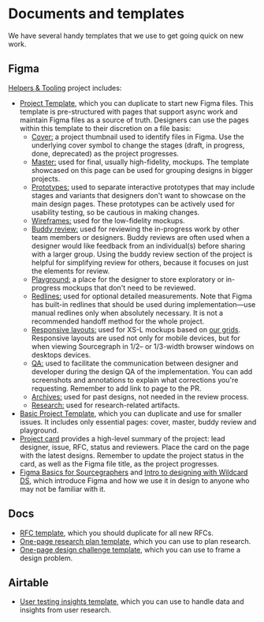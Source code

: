 # Documents and templates

We have several handy templates that we use to get going quick on new work.

## Figma

[Helpers & Tooling](https://www.figma.com/files/project/12944215/Helpers-%26-Tooling?fuid=872030793297791611) project includes:

- [Project Template](https://www.figma.com/file/JzufQnpTQtreyfnA3qpmfz/Project-Template), which you can duplicate to start new Figma files. This template is pre-structured with pages that support async work and maintain Figma files as a source of truth. Designers can use the pages within this template to their discretion on a file basis:
  - [Cover:](https://www.figma.com/file/JzufQnpTQtreyfnA3qpmfz/?node-id=0%3A1) a project thumbnail used to identify files in Figma. Use the underlying cover symbol to change the stages (draft, in progress, done, deprecated) as the project progresses.
  - [Master:](https://www.figma.com/file/JzufQnpTQtreyfnA3qpmfz/?node-id=246%3A11) used for final, usually high-fidelity, mockups. The template showcased on this page can be used for grouping designs in bigger projects.
  - [Prototypes:](https://www.figma.com/file/JzufQnpTQtreyfnA3qpmfz/?node-id=262%3A11) used to separate interactive prototypes that may include stages and variants that designers don't want to showcase on the main design pages. These prototypes can be actively used for usability testing, so be cautious in making changes.
  - [Wireframes:](https://www.figma.com/file/JzufQnpTQtreyfnA3qpmfz/?node-id=103%3A3) used for the low-fidelity mockups.
  - [Buddy review:](https://www.figma.com/file/JzufQnpTQtreyfnA3qpmfz/?node-id=260%3A11) used for reviewing the in-progress work by other team members or designers. Buddy reviews are often used when a designer would like feedback from an individual(s) before sharing with a larger group. Using the buddy review section of the project is helpful for simplifying review for others, because it focuses on just the elements for review.
  - [Playground:](https://www.figma.com/file/JzufQnpTQtreyfnA3qpmfz/?node-id=246%3A12) a place for the designer to store exploratory or in-progress mockups that don't need to be reviewed.
  - [Redlines:](https://www.figma.com/file/JzufQnpTQtreyfnA3qpmfz/?node-id=291%3A227) used for optional detailed measurements. Note that Figma has built-in redlines that should be used during implementation—use manual redlines only when absolutely necessary. It is not a recommended handoff method for the whole project.
  - [Responsive layouts:](https://www.figma.com/file/JzufQnpTQtreyfnA3qpmfz/?node-id=302%3A227) used for XS-L mockups based on [our grids](https://www.figma.com/file/8qNcDzOXLj1hcOM76WDPN9/?node-id=914%3A0). Responsive layouts are used not only for mobile devices, but for when viewing Sourcegraph in 1/2– or 1/3-width browser windows on desktops devices.
  - [QA:](https://www.figma.com/file/JzufQnpTQtreyfnA3qpmfz/?node-id=291%3A228) used to facilitate the communication between designer and developer during the design QA of the implementation. You can add screenshots and annotations to explain what corrections you're requesting. Remember to add link to page to the PR.
  - [Archives:](https://www.figma.com/file/JzufQnpTQtreyfnA3qpmfz/?node-id=291%3A229) used for past designs, not needed in the review process.
  - [Research:](https://www.figma.com/file/JzufQnpTQtreyfnA3qpmfz/?node-id=246%3A13) used for research-related artifacts.
- [Basic Project Template](https://www.figma.com/file/YYEGdPNU4zirLS0uWfoYWW/Basic-Project-Template?node-id=0%3A1), which you can duplicate and use for smaller issues. It includes only essential pages: cover, master, buddy review and playground.
- [Project card](https://www.figma.com/file/8qNcDzOXLj1hcOM76WDPN9/🛠Project-Tools?node-id=1%3A203) provides a high-level summary of the project: lead designer, issue, RFC, status and reviewers. Place the card on the page with the latest designs. Remember to update the project status in the card, as well as the Figma file title, as the project progresses.
- [Figma Basics for Sourcegraphers](https://www.figma.com/file/JH7GVilasQ11c9DdjpZUIF/Figma-for-Sourcegraphers-Part-1) and [Intro to designing with Wildcard DS](https://www.figma.com/file/DrlzSZOwHqIgmpHwMqCWOs/Intro-to-designing-with-Wildcard-DS), which introduce Figma and how we use it in design to anyone who may not be familiar with it.

## Docs

- [RFC template](https://docs.google.com/document/d/1vUp1A-j5xxnPn_rv3x3rWo8tbXJhIA5NggHLU6UofUc/edit?usp=sharing), which you should duplicate for all new RFCs.
- [One-page research plan template](https://docs.google.com/document/d/14xwjn7y6H5JbJEFOqNtlZD54u6etUZt_oHrOHLwmrtg/edit?usp=sharing), which you can use to plan research.
- [One-page design challenge template](https://docs.google.com/document/d/1sEAZAl4NXTY5R1aklPv70_gg-ASbQDgqy0bT5fnJhoU/edit?usp=sharing), which you can use to frame a design problem.

## Airtable

- [User testing insights template](https://airtable.com/invite/l?inviteId=invIqYSM6f67GU0cQ&inviteToken=56433326c701d77869d29d1fb9ba52b6d90217d1d610b78366d884babaa020b2&utm_source=email), which you can use to handle data and insights from user research.
